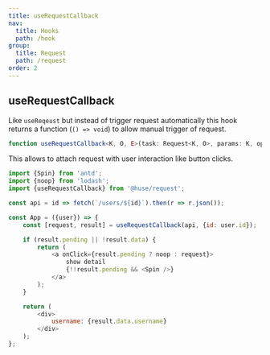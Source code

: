 ```yaml
---
title: useRequestCallback
nav:
  title: Hooks
  path: /hook
group:
  title: Request
  path: /request
order: 2
---
```


## useRequestCallback

Like `useReqeust` but instead of trigger request automatically this hook returns a function (`() => void`) to allow manual trigger of request.

```typescript
function useRequestCallback<K, O, E>(task: Request<K, O>, params: K, options?: RequestOptions): [() => void, RequestResult<O, E>]
```

This allows to attach request with user interaction like button clicks.

```javascript
import {Spin} from 'antd';
import {noop} from 'lodash';
import {useRequestCallback} from '@huse/request';

const api = id => fetch(`/users/${id}`).then(r => r.json());

const App = ({user}) => {
    const [request, result] = useRequestCallback(api, {id: user.id});

    if (result.pending || !result.data) {
        return (
            <a onClick={result.pending ? noop : request}>
                show detail
                {!!result.pending && <Spin />}
            </a>
        );
    }

    return (
        <div>
            username: {result.data.username}
        </div>
    );
};